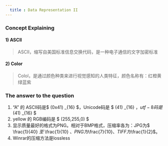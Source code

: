 ```yaml
---
  title : Data Representation II
---
```


### Concept Explaining

#### 1)  ASCII

> ASCII，缩写自美国标准信息交换代码，是一种电子通信的文字加密标准

#### 2) Color

> Colol，是通过颜色种类来进行视觉感知的人类特征，颜色名称有：红橙黄绿蓝紫

### The answer to the question
>
1. “A” 的 ASCII码是$ (0x41) _{16} $，Unicode码是 $ (41) _{16} $，utf-8码是$ (41) _{16} $
2. yellow 的 RGB编码是 $ (255,255,0) $
3. 显示质量最好的格式为PNG。相对于BMP格式，压缩率各为：JPG为$ \frac{1}{40} $至$ \frac{1}{10} $、PNG为$\frac{7}{10}$、TIFF为$\frac{1}{2}$。
4. Winrar的压缩方法是lossless
